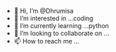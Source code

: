 - 👋 Hi, I’m @Dhrumisa
- 👀 I’m interested in ...coding
- 🌱 I’m currently learning ...python
- 💞️ I’m looking to collaborate on ...
- 📫 How to reach me ...

<!---
Dhrumisa/Dhrumisa is a ✨ special ✨ repository because its `README.md` (this file) appears on your GitHub profile.
You can click the Preview link to take a look at your changes.
--->
